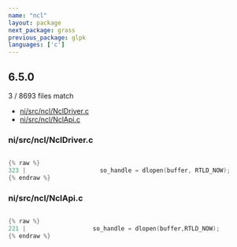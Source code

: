 ```yaml
---
name: "ncl"
layout: package
next_package: grass
previous_package: glpk
languages: ['c']
---
```

## 6.5.0
3 / 8693 files match

 - [ni/src/ncl/NclDriver.c](#nisrcnclncldriverc)
 - [ni/src/ncl/NclApi.c](#nisrcnclnclapic)

### ni/src/ncl/NclDriver.c

```c

{% raw %}
323 |                     so_handle = dlopen(buffer, RTLD_NOW);
{% endraw %}

```
### ni/src/ncl/NclApi.c

```c

{% raw %}
221 | 					so_handle = dlopen(buffer,RTLD_NOW);
{% endraw %}

```
